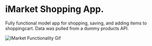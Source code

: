 # iMarket Shopping App.

Fully functional model app for shopping, saving, and adding items to shoppingcart. Data was pulled from a dummy products API.

![IMarket Functionality Gif](iMarketApp_Functionality.gif)
